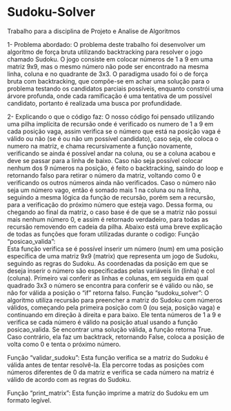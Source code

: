 # Sudoku-Solver
Trabalho para a disciplina de Projeto e Analise de Algoritmos

1- Problema abordado: 
O problema deste trabalho foi desenvolver um algoritmo de força bruta utilizando backtracking para resolver o jogo chamado Sudoku. O jogo consiste em colocar números de 1 a 9 em uma matriz 9x9, mas o mesmo número não pode ser encontrado na mesma linha, coluna e no quadrante de 3x3. 
O paradigma usado foi o de força bruta com backtracking, que compõe-se  em achar uma solução para o problema testando os candidatos parciais possíveis, enquanto constrói uma árvore profunda, onde cada ramificação é uma tentativa de um possível candidato, portanto é realizada uma busca por profundidade. 

2- Explicando o que o código faz: 
	O nosso código foi pensado utilizando uma pilha implícita de recursão onde é verificado os numero de 1 a 9 em cada posição vaga, assim verifica se o número que está na posição vaga é válido ou não (se é ou não um possível candidato), caso seja, ele coloca o numero na matriz, e chama recursivamente a função novamente, verificando se ainda é possível andar na coluna, ou se a coluna acabou e deve se passar para a linha de baixo. Caso não seja possível colocar nenhum dos 9 números na posição, é feito o backtracking, saindo do loop e retornando falso para retirar o número da matriz, voltando como 0 e verificando os outros números ainda não verificados. Caso o número não seja um número vago, então é somado mais 1 na coluna ou na linha, seguindo a mesma lógica da função de recursão, porém sem a recursão, para a verificação do próximo número que esteja vago. Dessa forma, ou chegando ao final da matriz, o caso base é de que se a matriz não possui mais nenhum número 0, e assim é retornado verdadeiro, para todas as recursão removendo em cadeia da pilha.
	Abaixo está uma breve explicação de todas as funções que foram utilizadas durante o codigo:
 Função “posicao_valida”:	
	Esta função verifica se é possível inserir um número (num) em uma posição específica de uma matriz 9x9 (matrix) que representa um jogo de Sudoku, seguindo as regras do Sudoku. As coordenadas da posição em que se deseja inserir o número são especificadas pelas variáveis lin (linha) e col (coluna).
	Primeiro vai conferir as linhas e colunas, em seguida em qual quadrado 3x3 o número se encontra para conferir se é válido ou não, se não for válida a posição o “if” retorna falso.
Função “sudoku_solver”:
	O algoritmo utiliza recursão para preencher a matriz do Sudoku com números válidos, começando pela primeira posição com 0 (ou seja, posição vaga) e continuando em direção à direita e para baixo. Ele tenta números de 1 a 9 e verifica se cada número é válido na posição atual usando a função posicao_valida. Se encontrar uma solução válida, a função retorna True. Caso contrário, ela faz um backtrack, retornando False, coloca a posição de volta como 0 e tenta o próximo número.
	
Função “validar_sudoku”:
	Esta função verifica se a matriz do Sudoku é válida antes de tentar resolvê-la. Ela percorre todas as posições com números diferentes de 0 da matriz e verifica se cada número na matriz é válido de acordo com as regras do Sudoku.

Função “print_matrix”:
Esta função imprime a matriz do Sudoku em um formato legível.

